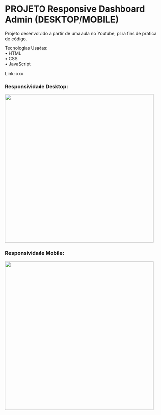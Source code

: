 # PROJETO Responsive Dashboard Admin (DESKTOP/MOBILE)

Projeto desenvolvido a partir de uma aula no Youtube, para fins de prática de código.

Tecnologias Usadas: <br>
• HTML <br>
• CSS <br>
• JavaScript

Link: xxx

### Responsividade Desktop:
<img src="xxx" width="480px">

### Responsividade Mobile:
<img src="xxx" width="480px">